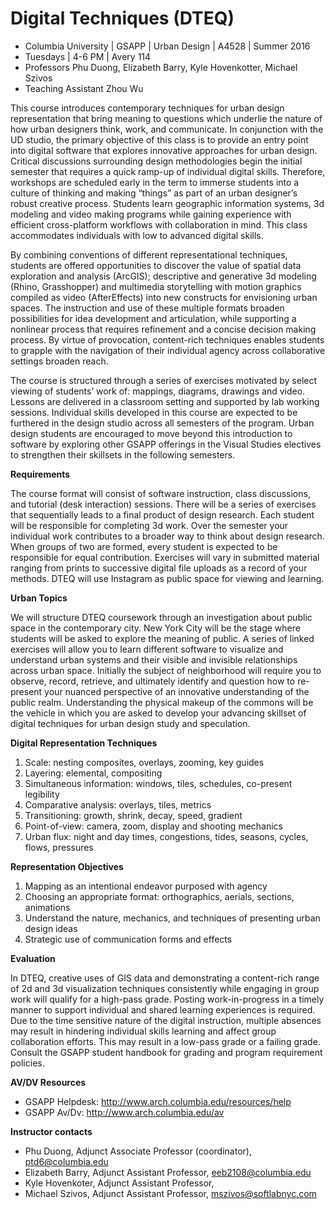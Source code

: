 # Digital Techniques (DTEQ)

* Columbia University | GSAPP | Urban Design | A4528 | Summer 2016
* Tuesdays | 4-6 PM | Avery 114
* Professors Phu Duong, Elizabeth Barry, Kyle Hovenkotter, Michael Szivos
* Teaching Assistant Zhou Wu

This course introduces contemporary techniques for urban design representation that bring meaning to questions which underlie the nature of how urban designers think, work, and communicate. In conjunction with the UD studio, the primary objective of this class is to provide an entry point into digital software that explores innovative approaches for urban design. Critical discussions surrounding design methodologies begin the initial semester that requires a quick ramp-up of individual digital skills. Therefore, workshops are scheduled early in the term to immerse students into a culture of thinking and making “things” as part of an urban designer’s robust creative process. Students learn geographic information systems, 3d modeling and video making programs while gaining experience with efficient cross-platform workflows with collaboration in mind. This class accommodates individuals with low to advanced digital skills.

By combining conventions of different representational techniques, students are offered opportunities to discover the value of spatial data exploration and analysis (ArcGIS); descriptive and generative 3d modeling (Rhino, Grasshopper) and multimedia storytelling with motion graphics compiled as video (AfterEffects) into new constructs for envisioning urban spaces. The instruction and use of these multiple formats broaden possibilities for idea development and articulation, while supporting a nonlinear process that requires refinement and a concise decision making process. By virtue of provocation, content-rich techniques enables students to grapple with the navigation of their individual agency across collaborative settings broaden reach. 

The course is structured through a series of exercises motivated by select viewing of students’ work of: mappings, diagrams, drawings and video. Lessons are delivered in a classroom setting and supported by lab working sessions. Individual skills developed in this course are expected to be furthered in the design studio across all semesters of the program. Urban design students are encouraged to move beyond this introduction to software by exploring other GSAPP offerings in the Visual Studies electives to strengthen their skillsets in the following semesters.

**Requirements**

The course format will consist of software instruction, class discussions, and tutorial (desk interaction) sessions. There will be a series of exercises that sequentially leads to a final product of design research. Each student will be responsible for completing 3d work. Over the semester your individual work contributes to a broader way to think about design research. When groups of two are formed, every student is expected to be responsible for equal contribution. Exercises will vary in submitted material ranging from prints to successive digital file uploads as a record of your methods. DTEQ will use Instagram as public space for viewing and learning.

**Urban Topics**

We will structure DTEQ coursework through an investigation about public space in the contemporary city. New York City will be the stage where students will be asked to explore the meaning of public. A series of linked exercises will allow you to learn different software to visualize and understand urban systems and their visible and invisible relationships across urban space. Initially the subject of neighborhood will require you to observe, record, retrieve, and ultimately identify and question how to re-present your nuanced perspective of an innovative understanding of the public realm. Understanding the physical makeup of the commons will be the vehicle in which you are asked to develop your advancing skillset of digital techniques for urban design study and speculation.

**Digital Representation Techniques**

1. Scale: nesting composites, overlays, zooming, key guides
2. Layering: elemental, compositing
3. Simultaneous information: windows, tiles, schedules, co-present legibility
4. Comparative analysis: overlays, tiles, metrics
5. Transitioning: growth, shrink, decay, speed, gradient
6. Point-of-view: camera, zoom, display and shooting mechanics
7. Urban flux: night and day times, congestions, tides, seasons, cycles, flows, pressures

**Representation Objectives**

1. Mapping as an intentional endeavor purposed with agency
2. Choosing an appropriate format: orthographics, aerials, sections, animations
3. Understand the nature, mechanics, and techniques of presenting urban design ideas 
4. Strategic use of communication forms and effects

**Evaluation**

In DTEQ, creative uses of GIS data and demonstrating a content-rich range of 2d and 3d visualization techniques consistently while engaging in group work will qualify for a high-pass grade. Posting work-in-progress in a timely manner to support individual and shared learning experiences is required. Due to the time sensitive nature of the digital instruction, multiple absences may result in hindering individual skills learning and affect group collaboration efforts. This may result in a low-pass grade or a failing grade. Consult the GSAPP student handbook for grading and program requirement policies.

**AV/DV Resources**

* GSAPP Helpdesk: http://www.arch.columbia.edu/resources/help
* GSAPP Av/Dv: http://www.arch.columbia.edu/av

**Instructor contacts**

* Phu Duong, Adjunct Associate Professor (coordinator), ptd6@columbia.edu
* Elizabeth Barry, Adjunct Assistant Professor, eeb2108@columbia.edu
* Kyle Hovenkoter, Adjunct Assistant Professor, 
* Michael Szivos, Adjunct Assistant Professor, mszivos@softlabnyc.com


